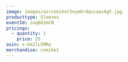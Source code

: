 ```yaml
---
image: images/aircomiket3eymbrdqvcaas6gt.jpg
producttype: Sleeves
eventId: iuq6O2mCN
pricings:
  - quantity: 1
    price: 25
asin: s-bk2lL5MRo
merchandise: comiket
---
```


